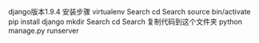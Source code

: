 django版本1.9.4
安装步骤
virtualenv Search
cd Search
source bin/activate
pip install django
mkdir Search
cd Search
复制代码到这个文件夹
python manage.py runserver


